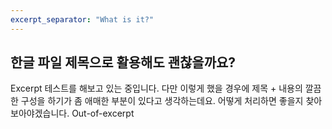 ```yaml
---
excerpt_separator: "What is it?"
---
```

## 한글 파일 제목으로 활용해도 괜찮을까요?

Excerpt
테스트를 해보고 있는 중입니다.
다만 이렇게 했을 경우에 제목 + 내용의 깔끔한 구성을 하기가 좀 애매한 부분이 있다고 생각하는데요.
어떻게 처리하면 좋을지 찾아보아야겠습니다.
Out-of-excerpt